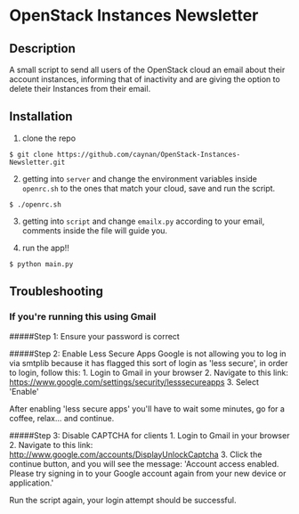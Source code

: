 # OpenStack Instances Newsletter


## Description
A small script to send all users of the OpenStack cloud an email about their
account instances, informing that of inactivity and are giving the option to delete
their Instances from their email.

## Installation
1. clone the repo

  ```
  $ git clone https://github.com/caynan/OpenStack-Instances-Newsletter.git
  ```  

2. getting into ```server``` and change the environment variables inside
```openrc.sh``` to the ones that match your cloud, save and run the script.

  ```
  $ ./openrc.sh
  ```

3. getting into ```script``` and change ```emailx.py``` according to your email,
comments inside the file will guide you.

4. run the app!!

  ```
  $ python main.py
  ```

## Troubleshooting

### If you're running this using **Gmail**

#####Step 1: Ensure your password is correct

#####Step 2: Enable Less Secure Apps
    Google is not allowing you to log in via smtplib because it has flagged this sort of login as 'less secure', in order to login, follow this:
        1. Login to Gmail in your browser
        2. Navigate to this link: https://www.google.com/settings/security/lesssecureapps
        3. Select 'Enable'

After enabling 'less secure apps' you'll have to wait some minutes, go for a coffee, relax... and continue.

#####Step 3: Disable CAPTCHA for clients
    1. Login to Gmail in your browser
    2. Navigate to this link: http://www.google.com/accounts/DisplayUnlockCaptcha
    3. Click the continue button, and you will see the message: 'Account access enabled. Please try signing in to your Google account again from your new device or application.'

Run the script again, your login attempt should be successful.
